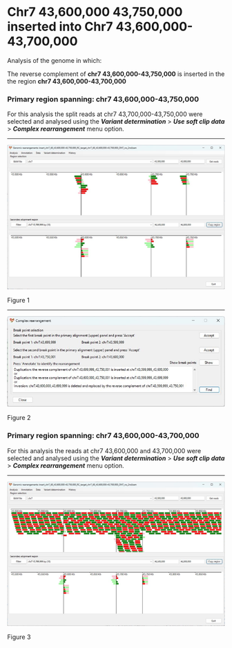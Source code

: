 # Chr7 43,600,000 43,750,000  inserted into Chr7 43,600,000-43,700,000

Analysis of the genome in which: 

The reverse complement of **chr7 43,600,000-43,750,000** is inserted in the the region **chr7 43,600,000-43,700,000**

### Primary region spanning: chr7 43,600,000-43,750,000 

For this analysis the split reads at chr7 43,700,000-43,750,000 were selected and analysed using the ___Variant determination___ > ___Use soft clip data___ > ___Complex rearrangement___ menu option.<hr />

![image](images/insert_chr7_60_43,600,000-43,750,000_RC_target_chr7_60_43,600,000-43,700,000_ONT_no_2nd_1.jpg)

Figure 1

<hr />

![image](images/insert_chr7_60_43,600,000-43,750,000_RC_target_chr7_60_43,600,000-43,700,000_ONT_no_2nd_1_results.jpg)

Figure 2

### Primary region spanning: chr7 43,600,000-43,700,000 

For this analysis the reads at chr7 43,600,000 and 43,700,000 were selected and analysed using the ___Variant determination___ > ___Use soft clip data___ > ___Complex rearrangement___ menu option.<hr />

![image](images/insert_chr7_60_43,600,000-43,750,000_RC_target_chr7_60_43,600,000-43,700,000_ONT_no_2nd_2_all.jpg)

Figure 3

